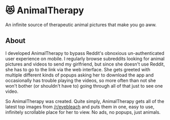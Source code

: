 
# :heart_eyes_cat: AnimalTherapy
An infinite source of therapeutic animal pictures that make you go aww.

## About
I developed AnimalTherapy to bypass Reddit's obnoxious un-authenticated user experience on mobile. I regularly browse subreddits looking for animal pictures and videos to send my girlfriend, but since she doesn't use Reddit, she has to go to the link via the web interface. She gets greeted with multiple different kinds of popups asking her to download the app and occasionally has trouble playing the videos, so more often than not she won't bother (or shouldn't have to) going through all of that just to see one video.

So AnimalTherapy was created. Quite simply, AnimalTherapy gets all of the latest top images from [/r/eyebleach](https://reddit.com/r/eyebleach) and puts them in one, easy to use, infinitely scrollable place for her to view. No ads, no popups, just animals.

